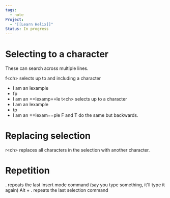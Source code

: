 ```yaml
---
tags:
  - note
Project:
  - "[[Learn Helix]]"
Status: In progress
---
```

# Selecting to a character
These can search across multiple lines.

f\<ch> selects up to and including a character
- I am an Iexample
- fp
- I am an ==Iexamp==le
t\<ch> selects up to a character
- I am an Iexample
- tp
- I am an ==Iexam==ple
F and T do the same but backwards.

# Replacing selection
r\<ch> replaces all characters in the selection with another character.

# Repetition
. repeats the last insert mode command (say you type something, it'll type it again)
Alt + . repeats the last selection command